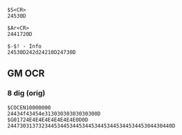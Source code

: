 ```
$S<CR>
24530D

$Ar<CR>
2441720D

$-$! - Info
24530D242d24210D24730D
```
## GM OCR
### 8 dig (orig)
```
$COCEN10000000
24434f43454e31303030303030300D
$G01724E4E4E4E4E4E4E4E0D0D
24473031373234453445344534453445344534453445304430440D
```

